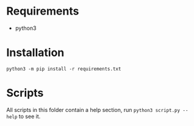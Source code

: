 # Requirements

- python3

# Installation

`python3 -m pip install -r requirements.txt`

# Scripts

All scripts in this folder contain a help section, run `python3 script.py --help` to see it.
